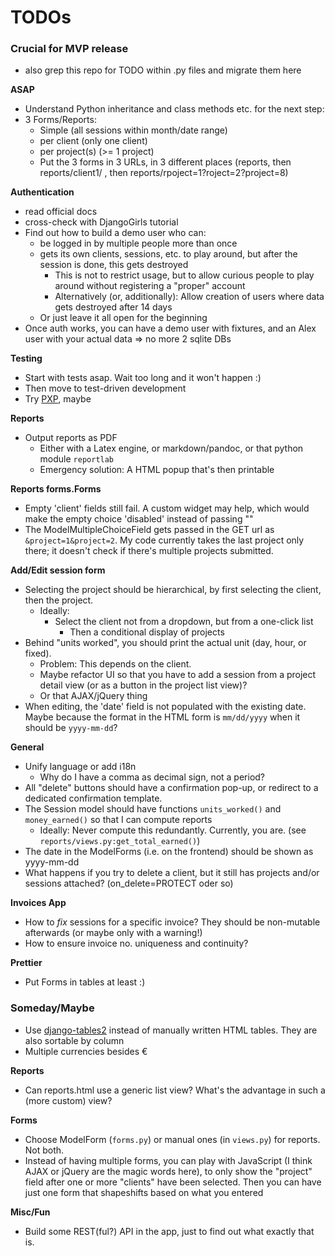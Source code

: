 # TODOs

### Crucial for MVP release

- also grep this repo for TODO within .py files and migrate them here

**ASAP**

- Understand Python inheritance and class methods etc. for the next step:
- 3 Forms/Reports:
  - Simple (all sessions within month/date range)
  - per client (only one client)
  - per project(s) (>= 1 project)
  - Put the 3 forms in 3 URLs, in 3 different places (reports, then reports/client1/ , then reports/rpoject=1?roject=2?project=8)

**Authentication**

- read official docs
- cross-check with DjangoGirls tutorial
- Find out how to build a demo user who can:
  - be logged in by multiple people more than once
  - gets its own clients, sessions, etc. to play around, but after the session is done, this gets destroyed
	- This is not to restrict usage, but to allow curious people to play around without registering a "proper" account
    - Alternatively (or, additionally): Allow creation of users where data gets destroyed after 14 days
  - Or just leave it all open for the beginning
- Once auth works, you can have a demo user with fixtures, and an Alex user with your actual data => no more 2 sqlite DBs


**Testing**

- Start with tests asap. Wait too long and it won't happen :)
- Then move to test-driven development
- Try [PXP](http://alpha-epsilon.de/programming/2017/12/06/personal-extreme-programming/), maybe

**Reports**

- Output reports as PDF
  - Either with a Latex engine, or markdown/pandoc, or that python module `reportlab`
  - Emergency solution: A HTML popup that's then printable


**Reports forms.Forms**

- Empty 'client' fields still fail. A custom widget may help, which would make the empty choice 'disabled' instead of passing ""
- The ModelMultipleChoiceField gets passed in the GET url as `&project=1&project=2`. My code currently takes the last project only there; it doesn't check if there's multiple projects submitted.


**Add/Edit session form**

- Selecting the project should be hierarchical, by first selecting the client, then the project.
  - Ideally:
	- Select the client not from a dropdown, but from a one-click list
      - Then a conditional display of projects
- Behind "units worked", you should print the actual unit (day, hour, or fixed).
  - Problem: This depends on the client. 
  - Maybe refactor UI so that you have to add a session from a project detail view (or as a button in the project list view)?
  - Or that AJAX/jQuery thing
- When editing, the 'date' field is not populated with the existing date. Maybe because the format in the HTML form is `mm/dd/yyyy` when it should be `yyyy-mm-dd`?


**General**

- Unify language or add i18n
  - Why do I have a comma as decimal sign, not a period?
- All "delete" buttons should have a confirmation pop-up, or redirect to a dedicated confirmation template.
- The Session model should have functions `units_worked()` and `money_earned()` so that I can compute reports
  - Ideally: Never compute this redundantly. Currently, you are. (see `reports/views.py:get_total_earned()`)
- The date in the ModelForms (i.e. on the frontend) should be shown as yyyy-mm-dd
- What happens if you try to delete a client, but it still has projects and/or sessions attached? (on_delete=PROTECT oder so)

**Invoices App**

- How to *fix* sessions for a specific invoice? They should be non-mutable afterwards (or maybe only with a warning!)
- How to ensure invoice no. uniqueness and continuity?

**Prettier**

- Put Forms in tables at least :)

### Someday/Maybe

- Use [django-tables2](https://django-tables2.readthedocs.io/en/latest/) instead of manually written HTML tables. They are also sortable by column
- Multiple currencies besides €


**Reports**

- Can reports.html use a generic list view? What's the advantage in such a (more custom) view?

**Forms**

- Choose ModelForm (`forms.py`) or manual ones (in `views.py`) for reports. Not both.
- Instead of having multiple forms, you can play with JavaScript (I think AJAX or jQuery are the magic words here), to only show the "project" field after one or more "clients" have been selected. Then you can have just one form that shapeshifts based on what you entered

**Misc/Fun**

- Build some REST(ful?) API in the app, just to find out what exactly that is.

